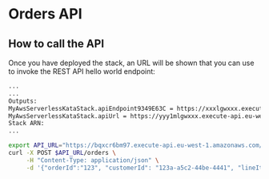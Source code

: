 # Orders API

## How to call the API
Once you have deployed the stack, an URL will be shown that you can use to invoke the REST API hello world endpoint:

```bash
...
...
Outputs:
MyAwsServerlessKataStack.apiEndpoint9349E63C = https://xxxlgwxxx.execute-api.eu-west-1.amazonaws.com/dev/
MyAwsServerlessKataStack.apiUrl = https://yyy1mlgwxxx.execute-api.eu-west-1.amazonaws.com/dev/
Stack ARN:
...
```

```bash
export API_URL="https://bqxcr6bm97.execute-api.eu-west-1.amazonaws.com/dev/"
curl -X POST $API_URL/orders \
     -H "Content-Type: application/json" \
     -d '{"orderId":"123", "customerId": "123a-a5c2-44be-4441", "lineItems": [{"productId":"100", "quantity":10}]}'
```
